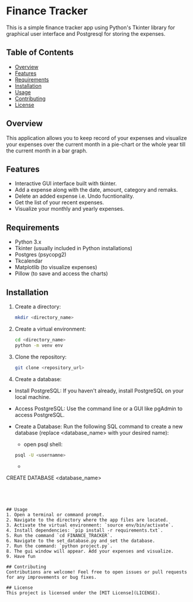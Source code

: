 # Finance Tracker
This is a simple finance tracker app using Python's Tkinter library for graphical user interface and Postgresql for storing the expenses.

## Table of Contents
- [Overview](#overview)
- [Features](#features)
- [Requirements](#requirements)
- [Installation](#installation)
- [Usage](#usage)
- [Contributing](#contributing)
- [License](#license)


## Overview
This application allows you to keep record of your expenses and visualize your expenses over the current month in a pie-chart or the whole year till the current month in a bar graph.

## Features
- Interactive GUI interface built with tkinter.
- Add a expense along with the date, amount, category and remaks.
- Delete an added expense i.e. Undo fucntionality. 
- Get the list of your recent expenses.
- Visualize your monthly and yearly expenses.

## Requirements
- Python 3.x
- Tkinter (usually included in Python installations)
- Postgres (psycopg2)
- Tkcalendar
- Matplotlib (to visualize expenses)
- Pillow (to save and access the charts)

## Installation
1. Create a directory:
   ```bash
   mkdir <directory_name>
   ```

2. Create a virtual environment:
   ```bash
   cd <directory_name>
   python -m venv env
   ```

3. Clone the repository:
   ```bash
   git clone <repository_url>
   ```

4. Create a database:
  - Install PostgreSQL: If you haven't already, install PostgreSQL on your local machine.

  - Access PostgreSQL: Use the command line or a GUI like pgAdmin to access PostgreSQL.

  - Create a Database: Run the following SQL command to create a new database (replace <database_name> with your desired name):
    - open psql shell:
    ```bash
    psql -U <usernamne> 
      ```

    - ```sql
   CREATE DATABASE <database_name>
   ```

    


## Usage
1. Open a terminal or command prompt.
2. Navigate to the directory where the app files are located.
3. Activate the virtual environment: `source env/bin/activate`.
4. Install dependencies: `pip install -r requirements.txt`.
5. Run the command `cd FINANCE_TRACKER`.
6. Navigate to the set_database.py and set the database.
7. Run the command: `python project.py`.
8. The gui window will appear. Add your expenses and visualize.
9. Have fun

## Contributing
Contributions are welcome! Feel free to open issues or pull requests for any improvements or bug fixes.

## License
This project is licensed under the [MIT License](LICENSE).
